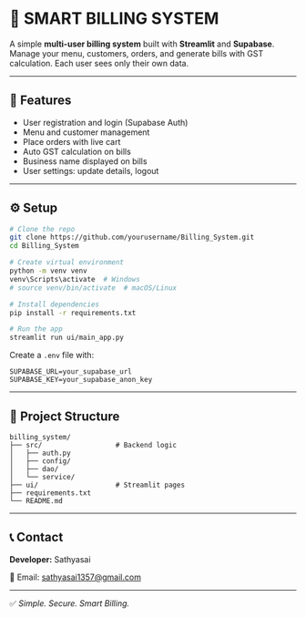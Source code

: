 # 💼 SMART BILLING SYSTEM

A simple **multi-user billing system** built with **Streamlit** and **Supabase**.  
Manage your menu, customers, orders, and generate bills with GST calculation. Each user sees only their own data.

---

## 🚀 Features

- User registration and login (Supabase Auth)  
- Menu and customer management  
- Place orders with live cart  
- Auto GST calculation on bills  
- Business name displayed on bills  
- User settings: update details, logout  

---

## ⚙️ Setup

```bash
# Clone the repo
git clone https://github.com/yourusername/Billing_System.git
cd Billing_System

# Create virtual environment
python -m venv venv
venv\Scripts\activate  # Windows
# source venv/bin/activate  # macOS/Linux

# Install dependencies
pip install -r requirements.txt

# Run the app
streamlit run ui/main_app.py
```

Create a `.env` file with:

```
SUPABASE_URL=your_supabase_url
SUPABASE_KEY=your_supabase_anon_key
```

---

## 📁 Project Structure

```
billing_system/
├── src/                  # Backend logic
│   ├── auth.py
│   ├── config/
│   ├── dao/
│   └── service/
├── ui/                   # Streamlit pages
├── requirements.txt
└── README.md
```

---

## 📞 Contact

**Developer:** Sathyasai

📧 Email: sathyasai1357@gmail.com  


---

✅ *Simple. Secure. Smart Billing.*
